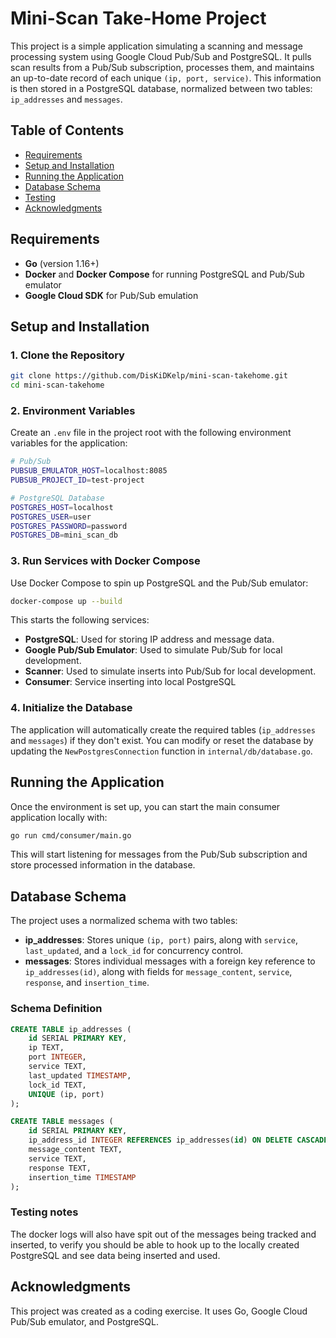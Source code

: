 # Mini-Scan Take-Home Project

This project is a simple application simulating a scanning and message processing system using Google Cloud Pub/Sub and PostgreSQL. It pulls scan results from a Pub/Sub subscription, processes them, and maintains an up-to-date record of each unique `(ip, port, service)`. This information is then stored in a PostgreSQL database, normalized between two tables: `ip_addresses` and `messages`.

## Table of Contents

- [Requirements](#requirements)
- [Setup and Installation](#setup-and-installation)
- [Running the Application](#running-the-application)
- [Database Schema](#database-schema)
- [Testing](#testing)
- [Acknowledgments](#acknowledgments)

## Requirements

- **Go** (version 1.16+)
- **Docker** and **Docker Compose** for running PostgreSQL and Pub/Sub emulator
- **Google Cloud SDK** for Pub/Sub emulation

## Setup and Installation

### 1. Clone the Repository

```bash
git clone https://github.com/DisKiDKelp/mini-scan-takehome.git
cd mini-scan-takehome
```

### 2. Environment Variables

Create an `.env` file in the project root with the following environment variables for the application:

```bash
# Pub/Sub
PUBSUB_EMULATOR_HOST=localhost:8085
PUBSUB_PROJECT_ID=test-project

# PostgreSQL Database
POSTGRES_HOST=localhost
POSTGRES_USER=user
POSTGRES_PASSWORD=password
POSTGRES_DB=mini_scan_db
```

### 3. Run Services with Docker Compose

Use Docker Compose to spin up PostgreSQL and the Pub/Sub emulator:

```bash
docker-compose up --build
```

This starts the following services:
- **PostgreSQL**: Used for storing IP address and message data.
- **Google Pub/Sub Emulator**: Used to simulate Pub/Sub for local development.
- **Scanner**: Used to simulate inserts into Pub/Sub for local development.
- **Consumer**: Service inserting into local PostgreSQL

### 4. Initialize the Database

The application will automatically create the required tables (`ip_addresses` and `messages`) if they don't exist. You can modify or reset the database by updating the `NewPostgresConnection` function in `internal/db/database.go`.

## Running the Application

Once the environment is set up, you can start the main consumer application locally with:

```bash
go run cmd/consumer/main.go
```

This will start listening for messages from the Pub/Sub subscription and store processed information in the database.

## Database Schema

The project uses a normalized schema with two tables:

- **ip_addresses**: Stores unique `(ip, port)` pairs, along with `service`, `last_updated`, and a `lock_id` for concurrency control.
- **messages**: Stores individual messages with a foreign key reference to `ip_addresses(id)`, along with fields for `message_content`, `service`, `response`, and `insertion_time`.

### Schema Definition

```sql
CREATE TABLE ip_addresses (
    id SERIAL PRIMARY KEY,
    ip TEXT,
    port INTEGER,
    service TEXT,
    last_updated TIMESTAMP,
    lock_id TEXT,
    UNIQUE (ip, port)
);

CREATE TABLE messages (
    id SERIAL PRIMARY KEY,
    ip_address_id INTEGER REFERENCES ip_addresses(id) ON DELETE CASCADE,
    message_content TEXT,
    service TEXT,
    response TEXT,
    insertion_time TIMESTAMP
);
```

### Testing notes

The docker logs will also have spit out of the messages being tracked and inserted, to verify you should be able to hook up to the locally created PostgreSQL and see data being inserted and used.

## Acknowledgments

This project was created as a coding exercise. It uses Go, Google Cloud Pub/Sub emulator, and PostgreSQL.
